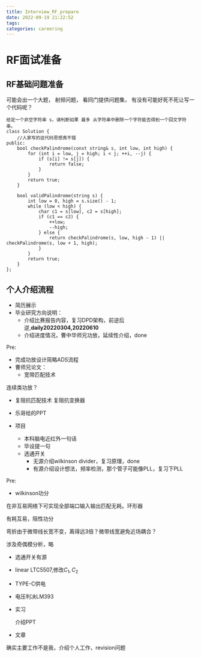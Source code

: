 ```yaml
---
title: Interview_RF_prepare
date: 2022-09-19 21:22:52
tags:
categories: careering
---
```

# RF面试准备
## RF基础问题准备
可能会出一个大题，
射频问题，
看同门提供问题集，
有没有可能好死不死让写一个代码呢？
```
给定一个非空字符串 s，请判断如果 最多 从字符串中删除一个字符能否得到一个回文字符串。
class Solution {
    //人家写的这代码思想真不错
public:
    bool checkPalindrome(const string& s, int low, int high) {
        for (int i = low, j = high; i < j; ++i, --j) {
            if (s[i] != s[j]) {
                return false;
            }
        }
        return true;
    }

    bool validPalindrome(string s) {
        int low = 0, high = s.size() - 1;
        while (low < high) {
            char c1 = s[low], c2 = s[high];
            if (c1 == c2) {
                ++low;
                --high;
            } else {
                return checkPalindrome(s, low, high - 1) || checkPalindrome(s, low + 1, high);
            }
        }
        return true;
    }
};
```

## 个人介绍流程
* 简历展示
* 毕业研究方向说明：
  * 介绍比赛报告内容，复习DPD架构，前逆后逆,**daily20220304,20220610**
  * 介绍进度情况，曹中华师兄功放，延续性介绍，done

Pre:
* 完成功放设计简略ADS流程
* 曹师兄论文：
  * 宽带匹配技术

连续类功放？

  * 复阻抗匹配技术
复阻抗变换器

* 乐哥给的PPT



* 项目
  * 本科脑电近红外一句话
  * 毕设提一句
  * 选通开关
    * 无源介绍wilkinson divider，复习原理，done
    * 有源介绍设计想法，频率检测，那个管子可能像PLL，复习下PLL

Pre:
* wilkinson功分

在非互易网络下可实现全部端口输入输出匹配无耗。环形器

有耗互易，阻性功分

弯折由于微带线长宽不变，离得远3倍？微带线宽避免近场耦合？

涉及奇偶模分析，略

* 选通开关有源

* linear LTC5507,修改$C_1,C_2$
* TYPE-C供电
* 电压判决LM393


* 实习
  
  介绍PPT

* 文章
  
确实主要工作不是我，介绍个人工作，revision问题
  
